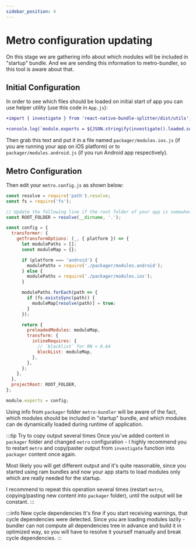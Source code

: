 ```yaml
---
sidebar_position: 4
---
```


# Metro configuration updating

On this stage we are gathering info about which modules will be included in "startup" bundle. And we are sending this information to metro-bundler, so this tool is aware about that.

## Initial Configuration

In order to see which files should be loaded on initial start of app you can use helper utility (use this code in `App.js`):

```diff
+import { investigate } from 'react-native-bundle-splitter/dist/utils';

+console.log(`module.exports = ${JSON.stringify(investigate().loaded.sort())};`);
```

Then grab this text and put it in a file named `packager/modules.ios.js` (if you are running your app on iOS platform) or to `packager/modules.android.js` (if you run Android app respectively).

## Metro Configuration

Then edit your `metro.config.js` as shown below:

```js
const resolve = require('path').resolve;
const fs = require('fs');

// Update the following line if the root folder of your app is somewhere else.
const ROOT_FOLDER = resolve(__dirname, '.');

const config = {
  transformer: {
    getTransformOptions: (_, { platform }) => {
      let modulePaths = [];
      const moduleMap = {};

      if (platform === 'android') {
        modulePaths = require('./packager/modules.android');
      } else {
        modulePaths = require('./packager/modules.ios');
      }

      modulePaths.forEach(path => {
        if (fs.existsSync(path)) {
          moduleMap[resolve(path)] = true;
        }
      });

      return {
        preloadedModules: moduleMap,
        transform: {
          inlineRequires: {
            // `blacklist` for RN < 0.64
            blockList: moduleMap,
          },
        },
      };
    },
  },
  projectRoot: ROOT_FOLDER,
};

module.exports = config;
```

Using info from `packager` folder `metro-bundler` will be aware of the fact, which modules should be included in "startup" bundle, and which modules can de dynamically loaded during runtime of application.

:::tip Try to copy output several times
Once you've added content in `packager` folder and changed `metro` configuration - I highly recommend you to restart `metro` and copy/paster output from `investigate` function into `packager` content once again.

Most likely you will get different output and it's quite reasonable, since you started using ram bundles and now your app starts to load modules only which are really needed for the startup.

I recommend to repeat this operation several times (restart `metro`, copying/pasting new content into `packager` folder), until the output will be constant.
:::

:::info New cycle dependencies
It's fine if you start receiving warnings, that cycle dependencies were detected. Since you are loading modules lazily - bundler can not compute all dependencies tree in advance and build it in optimized way, so you will have to resolve it yourself manually and break cycle dependencies.
:::

